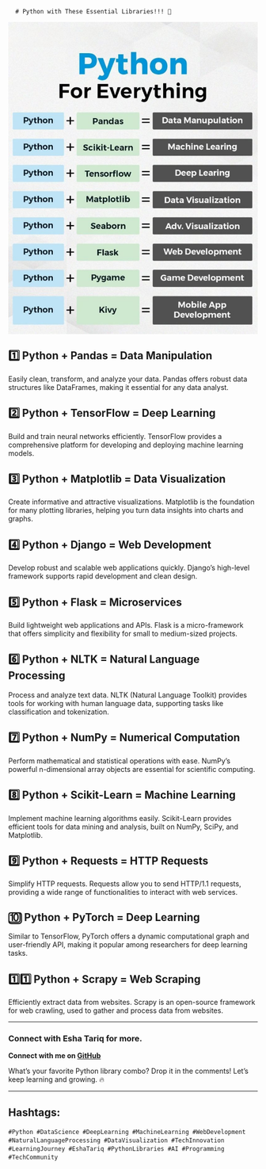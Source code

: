       # Python with These Essential Libraries!!! 🚀

 <div style="display: flex; justify-content: center;">
  <img src="Python Libraries.jpg" width="800px" />
</div>



## 1️⃣ Python + Pandas = **Data Manipulation**
Easily clean, transform, and analyze your data. Pandas offers robust data structures like DataFrames, making it essential for any data analyst.

## 2️⃣ Python + TensorFlow = **Deep Learning**
Build and train neural networks efficiently. TensorFlow provides a comprehensive platform for developing and deploying machine learning models.

## 3️⃣ Python + Matplotlib = **Data Visualization**
Create informative and attractive visualizations. Matplotlib is the foundation for many plotting libraries, helping you turn data insights into charts and graphs.

## 4️⃣ Python + Django = **Web Development**
Develop robust and scalable web applications quickly. Django’s high-level framework supports rapid development and clean design.

## 5️⃣ Python + Flask = **Microservices**
Build lightweight web applications and APIs. Flask is a micro-framework that offers simplicity and flexibility for small to medium-sized projects.

## 6️⃣ Python + NLTK = **Natural Language Processing**
Process and analyze text data. NLTK (Natural Language Toolkit) provides tools for working with human language data, supporting tasks like classification and tokenization.

## 7️⃣ Python + NumPy = **Numerical Computation**
Perform mathematical and statistical operations with ease. NumPy’s powerful n-dimensional array objects are essential for scientific computing.

## 8️⃣ Python + Scikit-Learn = **Machine Learning**
Implement machine learning algorithms easily. Scikit-Learn provides efficient tools for data mining and analysis, built on NumPy, SciPy, and Matplotlib.

## 9️⃣ Python + Requests = **HTTP Requests**
Simplify HTTP requests. Requests allow you to send HTTP/1.1 requests, providing a wide range of functionalities to interact with web services.

## 🔟 Python + PyTorch = **Deep Learning**
Similar to TensorFlow, PyTorch offers a dynamic computational graph and user-friendly API, making it popular among researchers for deep learning tasks.

## 1️⃣1️⃣ Python + Scrapy = **Web Scraping**
Efficiently extract data from websites. Scrapy is an open-source framework for web crawling, used to gather and process data from websites.

---

### Connect with Esha Tariq for more.

**Connect with me on [GitHub](https://lnkd.in/dmfDag3N)**

What’s your favorite Python library combo? Drop it in the comments! Let’s keep learning and growing. 🔥

---

## Hashtags:
`#Python #DataScience #DeepLearning #MachineLearning #WebDevelopment #NaturalLanguageProcessing #DataVisualization #TechInnovation #LearningJourney #EshaTariq #PythonLibraries #AI #Programming #TechCommunity`
